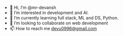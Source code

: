 - 👋 Hi, I’m @mr-devansh
- 👀 I’m interested in development and AI.
- 🌱 I’m currently learning full stack, ML and DS, Python.
- 💞️ I’m looking to collaborate on web development
- 📫 How to reach me devu0996@gmail.com

<!---
mr-devansh/mr-devansh is a ✨ special ✨ repository because its `README.md` (this file) appears on your GitHub profile.
You can click the Preview link to take a look at your changes.
--->
